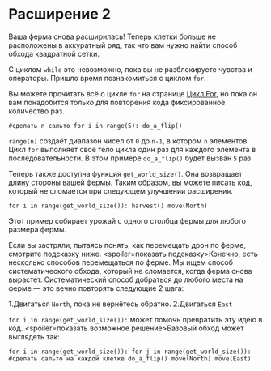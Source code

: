 # Расширение 2
Ваша ферма снова расширилась! Теперь клетки больше не расположены в аккуратный ряд, так что вам нужно найти способ обхода квадратной сетки.

С циклом `while` это невозможно, пока вы не разблокируете чувства и операторы.
Пришло время познакомиться с циклом `for`.

Вы можете прочитать всё о цикле `for` на странице [Цикл For](docs/scripting/for.md), но пока он вам понадобится только для повторения кода фиксированное количество раз.

`#сделать n сальто
for i in range(5):
	do_a_flip()`

`range(n)` создаёт диапазон чисел от `0` до `n-1`, в котором `n` элементов. Цикл `for` выполняет своё тело цикла один раз для каждого элемента в последовательности. В этом примере `do_a_flip()` будет вызван `5` раз.

Теперь также доступна функция `get_world_size()`. Она возвращает длину стороны вашей фермы. Таким образом, вы можете писать код, который не сломается при следующем улучшении расширения.

`for i in range(get_world_size()):
	harvest()
	move(North)`

Этот пример собирает урожай с одного столбца фермы для любого размера фермы.

Если вы застряли, пытаясь понять, как перемещать дрон по ферме, смотрите подсказку ниже.
<spoiler=показать подсказку>Конечно, есть несколько способов перемещаться по ферме.
Мы ищем способ систематического обхода, который не сломается, когда ферма снова вырастет.
Систематический способ добраться до любого места на ферме — это вечно повторять следующие 2 шага:

1.Двигаться `North`, пока не вернётесь обратно.
2.Двигаться `East`

`for i in range(get_world_size()):` может помочь превратить эту идею в код.
</spoiler>
<spoiler=показать возможное решение>Базовый обход может выглядеть так:

`for i in range(get_world_size()):
	for j in range(get_world_size()):
		#сделать сальто на каждой клетке
		do_a_flip()
		move(North)
	move(East)`
</spoiler>